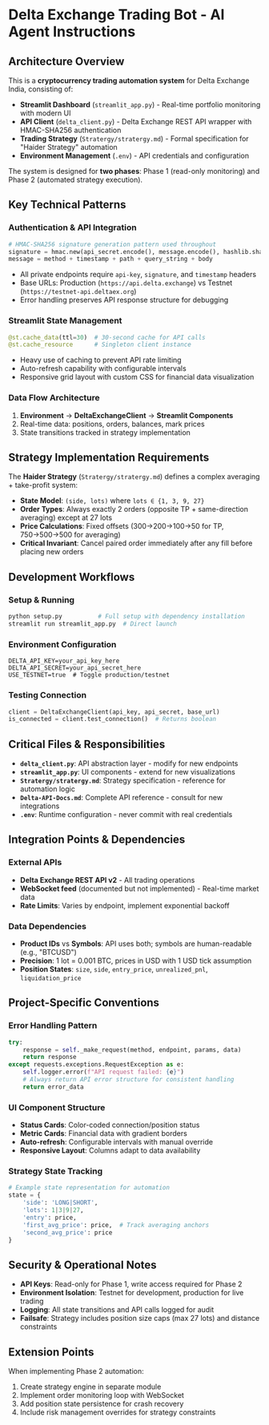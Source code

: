 # Delta Exchange Trading Bot - AI Agent Instructions

## Architecture Overview

This is a **cryptocurrency trading automation system** for Delta Exchange India, consisting of:
- **Streamlit Dashboard** (`streamlit_app.py`) - Real-time portfolio monitoring with modern UI
- **API Client** (`delta_client.py`) - Delta Exchange REST API wrapper with HMAC-SHA256 authentication
- **Trading Strategy** (`Stratergy/stratergy.md`) - Formal specification for "Haider Strategy" automation
- **Environment Management** (`.env`) - API credentials and configuration

The system is designed for **two phases**: Phase 1 (read-only monitoring) and Phase 2 (automated strategy execution).

## Key Technical Patterns

### Authentication & API Integration
```python
# HMAC-SHA256 signature generation pattern used throughout
signature = hmac.new(api_secret.encode(), message.encode(), hashlib.sha256).hexdigest()
message = method + timestamp + path + query_string + body
```
- All private endpoints require `api-key`, `signature`, and `timestamp` headers
- Base URLs: Production (`https://api.delta.exchange`) vs Testnet (`https://testnet-api.deltaex.org`)
- Error handling preserves API response structure for debugging

### Streamlit State Management
```python
@st.cache_data(ttl=30)  # 30-second cache for API calls
@st.cache_resource      # Singleton client instance
```
- Heavy use of caching to prevent API rate limiting
- Auto-refresh capability with configurable intervals
- Responsive grid layout with custom CSS for financial data visualization

### Data Flow Architecture
1. **Environment** → **DeltaExchangeClient** → **Streamlit Components**
2. Real-time data: positions, orders, balances, mark prices
3. State transitions tracked in strategy implementation

## Strategy Implementation Requirements

The **Haider Strategy** (`Stratergy/stratergy.md`) defines a complex averaging + take-profit system:
- **State Model**: `(side, lots)` where `lots ∈ {1, 3, 9, 27}`
- **Order Types**: Always exactly 2 orders (opposite TP + same-direction averaging) except at 27 lots
- **Price Calculations**: Fixed offsets (300→200→100→50 for TP, 750→500→500 for averaging)
- **Critical Invariant**: Cancel paired order immediately after any fill before placing new orders

## Development Workflows

### Setup & Running
```bash
python setup.py          # Full setup with dependency installation
streamlit run streamlit_app.py  # Direct launch
```

### Environment Configuration
```env
DELTA_API_KEY=your_api_key_here
DELTA_API_SECRET=your_api_secret_here
USE_TESTNET=true  # Toggle production/testnet
```

### Testing Connection
```python
client = DeltaExchangeClient(api_key, api_secret, base_url)
is_connected = client.test_connection()  # Returns boolean
```

## Critical Files & Responsibilities

- **`delta_client.py`**: API abstraction layer - modify for new endpoints
- **`streamlit_app.py`**: UI components - extend for new visualizations  
- **`Stratergy/stratergy.md`**: Strategy specification - reference for automation logic
- **`Delta-API-Docs.md`**: Complete API reference - consult for new integrations
- **`.env`**: Runtime configuration - never commit with real credentials

## Integration Points & Dependencies

### External APIs
- **Delta Exchange REST API v2** - All trading operations
- **WebSocket feed** (documented but not implemented) - Real-time market data
- **Rate Limits**: Varies by endpoint, implement exponential backoff

### Data Dependencies
- **Product IDs** vs **Symbols**: API uses both; symbols are human-readable (e.g., "BTCUSD")
- **Precision**: 1 lot = 0.001 BTC, prices in USD with 1 USD tick assumption
- **Position States**: `size`, `side`, `entry_price`, `unrealized_pnl`, `liquidation_price`

## Project-Specific Conventions

### Error Handling Pattern
```python
try:
    response = self._make_request(method, endpoint, params, data)
    return response
except requests.exceptions.RequestException as e:
    self.logger.error(f"API request failed: {e}")
    # Always return API error structure for consistent handling
    return error_data
```

### UI Component Structure
- **Status Cards**: Color-coded connection/position status
- **Metric Cards**: Financial data with gradient borders
- **Auto-refresh**: Configurable intervals with manual override
- **Responsive Layout**: Columns adapt to data availability

### Strategy State Tracking
```python
# Example state representation for automation
state = {
    'side': 'LONG|SHORT', 
    'lots': 1|3|9|27, 
    'entry': price,
    'first_avg_price': price,  # Track averaging anchors
    'second_avg_price': price
}
```

## Security & Operational Notes

- **API Keys**: Read-only for Phase 1, write access required for Phase 2
- **Environment Isolation**: Testnet for development, production for live trading
- **Logging**: All state transitions and API calls logged for audit
- **Failsafe**: Strategy includes position size caps (max 27 lots) and distance constraints

## Extension Points

When implementing Phase 2 automation:
1. Create strategy engine in separate module
2. Implement order monitoring loop with WebSocket
3. Add position state persistence for crash recovery
4. Include risk management overrides for strategy constraints